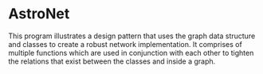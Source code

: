 # AstroNet



This program illustrates a design pattern that uses the graph data structure and classes to create a robust network implementation.
It comprises of multiple functions which are used in conjunction with each other to tighten the relations that exist between
the classes and inside a graph.
